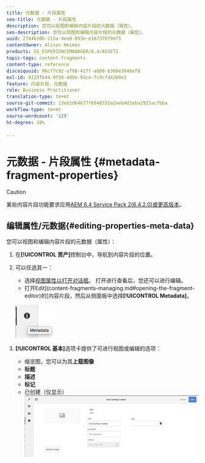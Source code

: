 ```yaml
---
title: 元数据 - 片段属性
seo-title: 元数据 - 片段属性
description: 您可以视图和编辑内容片段的元数据（属性）。
seo-description: 您可以视图和编辑内容片段的元数据（属性）。
uuid: 2744610b-215a-4ee8-893e-e167376f9df5
contentOwner: Alison Heimoz
products: SG_EXPERIENCEMANAGER/6.4/ASSETS
topic-tags: content-fragments
content-type: reference
discoiquuid: 96cf7c92-af98-417f-ab60-b368e3846ef8
exl-id: 0123fb44-9f38-4d9e-9dce-7c9cfd4260e1
feature: 内容片段，元数据
role: Business Practitioner
translation-type: tm+mt
source-git-commit: 13eb1d64677f6940332a2eeb4d3aba2915ac7bba
workflow-type: tm+mt
source-wordcount: '129'
ht-degree: 10%

---
```


# 元数据 - 片段属性 {#metadata-fragment-properties}

>[!CAUTION]
>
>某些内容片段功能要求应用[AEM 6.4 Service Pack 2(6.4.2.0)或更高版本](/help/release-notes/sp-release-notes.md)。

## 编辑属性/元数据{#editing-properties-meta-data}

您可以视图和编辑内容片段的元数据（属性）：

1. 在&#x200B;**[!UICONTROL 资产]**&#x200B;控制台中，导航到内容片段的位置。
1. 可以任选其一：

   * 选择[视图属性以打开对话框](managing-assets-touch-ui.md#editing-properties)。 打开进行查看后，您还可以进行编辑。
   * 打开Edit](content-fragments-managing.md#opening-the-fragment-editor)的[内容片段，然后从侧面板中选择&#x200B;**[!UICONTROL Metadata]**。

   ![cfm-6420-06](assets/cfm-6420-06.png)

1. **[!UICONTROL 基本]**&#x200B;选项卡提供了可进行视图或编辑的选项：

   * 缩览图，您可以为其&#x200B;**上载图像**
   * **标题**
   * **描述**
   * **标记**
   * 已创建（仅显示）
   ![cfm-6420-07](assets/cfm-6420-07.png)

